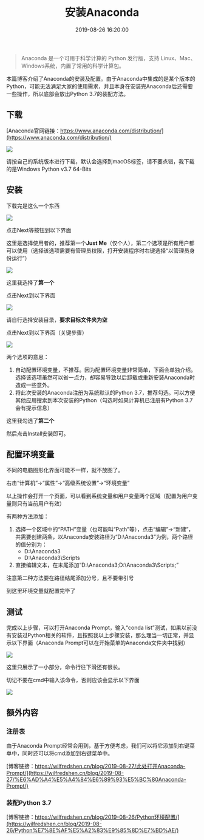 ﻿---
layout: post
title: 安装Anaconda
date: 2019-08-26 16:20:00
tags:
- Anaconda
- Python
categories:
- install
- Anaconda
---

> Anaconda 是一个可用于科学计算的 Python 发行版，支持 Linux、Mac、Windows系统，内置了常用的科学计算包。

本篇博客介绍了Anaconda的安装及配置。由于Anaconda中集成的是某个版本的Python，可能无法满足大家的使用需求，并且本身在安装完Anaconda后还需要一些操作，所以底部会放出Python 3.7的装配方法。

## 下载

[Anaconda官网链接：https://www.anaconda.com/distribution/](https://www.anaconda.com/distribution/)

![][pic-1]

请按自己的系统版本进行下载，默认会选择到macOS标签，请不要点错，我下载的是Windows Python v3.7 64-Bits

## 安装

下载完是这么一个东西

![][pic-2]

点击Next等按钮到以下界面

这里是选择使用者的，推荐第一个**Just Me**（仅个人），第二个选项是所有用户都可以使用（选择该选项需要有管理员权限，打开安装程序时右键选择“以管理员身份运行”）

![][pic-3]

这里我选择了**第一个**

点击Next到以下界面

![][pic-4]

请自行选择安装目录，**要求目标文件夹为空**

点击Next到以下界面（关键步骤）

![][pic-5]

两个选项的意思：

1. 自动配置环境变量，不推荐。因为配置环境变量非常简单，下面会单独介绍。选择该选项虽然可以省一点力，却容易导致以后卸载或重新安装Anaconda时造成一些意外。
2. 将此次安装的Anaconda注册为系统默认的Python 3.7，推荐勾选。可以方便其他应用搜索到本次安装的Python（勾选时如果计算机已注册有Python 3.7会有提示信息）

这里我勾选了**第二个**

然后点击Install安装即可。

## 配置环境变量

不同的电脑图形化界面可能不一样，就不放图了。

右击“计算机”→“属性”→“高级系统设置”→“环境变量”

以上操作会打开一个页面，可以看到系统变量和用户变量两个区域（配置为用户变量则只有当前用户有效）

有两种方法添加：

1. 选择一个区域中的“PATH”变量（也可能叫“Path”等），点击“编辑”→“新建”，共需要创建两条，以Anaconda安装路径为“D:\Anaconda3”为例，两个路径的值分别为：
   * D:\Anaconda3
   * D:\Anaconda3\Scripts
2. 直接编辑文本，在末尾添加“D:\Anaconda3;D:\Anaconda3\Scripts;”

注意第二种方法要在路径结尾添加分号，且不要带引号

到这里环境变量就配置完毕了

## 测试

完成以上步骤，可以打开Anaconda Prompt，输入“conda list”测试，如果以前没有安装过Python相关的软件，且按照我以上步骤安装，那么理当一切正常，并显示以下界面（Anaconda Prompt可以在开始菜单的Anaconda文件夹中找到）

![][pic-6]

这里只展示了一小部分，命令行往下滑还有很长。

切记不要在cmd中输入该命令，否则应该会显示以下界面

![][pic-7]

## 额外内容

### 注册表

由于Anaconda Prompt经常会用到，基于方便考虑，我们可以将它添加到右键菜单中，同时还可以将cmd添加到右键菜单中。

[博客链接：https://wilfredshen.cn/blog/2019-08-27/此处打开Anaconda-Prompt/](https://wilfredshen.cn/blog/2019-08-27/%E6%AD%A4%E5%A4%84%E6%89%93%E5%BC%80Anaconda-Prompt/)

### 装配Python 3.7

[博客链接：https://wilfredshen.cn/blog/2019-08-26/Python环境配置/](https://wilfredshen.cn/blog/2019-08-26/Python%E7%8E%AF%E5%A2%83%E9%85%8D%E7%BD%AE/)

[pic-1]: http://q8rnfvsfm.bkt.clouddn.com/images/%E5%AE%89%E8%A3%85%20Anaconda/pic-1.png
[pic-2]: http://q8rnfvsfm.bkt.clouddn.com/images/%E5%AE%89%E8%A3%85%20Anaconda/pic-2.png
[pic-3]: http://q8rnfvsfm.bkt.clouddn.com/images/%E5%AE%89%E8%A3%85%20Anaconda/pic-3.png
[pic-4]: http://q8rnfvsfm.bkt.clouddn.com/images/%E5%AE%89%E8%A3%85%20Anaconda/pic-4.png
[pic-5]: http://q8rnfvsfm.bkt.clouddn.com/images/%E5%AE%89%E8%A3%85%20Anaconda/pic-5.png
[pic-6]: http://q8rnfvsfm.bkt.clouddn.com/images/%E5%AE%89%E8%A3%85%20Anaconda/pic-6.png
[pic-7]: http://q8rnfvsfm.bkt.clouddn.com/images/%E5%AE%89%E8%A3%85%20Anaconda/pic-7.png
